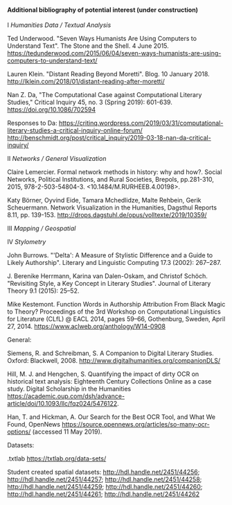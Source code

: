#### Additional bibliography of potential interest (under construction)

I  *Humanities Data / Textual Analysis*

Ted Underwood. "Seven Ways Humanists Are Using Computers to Understand Text". The Stone and the Shell. 4 June 2015. https://tedunderwood.com/2015/06/04/seven-ways-humanists-are-using-computers-to-understand-text/

Lauren Klein. "Distant Reading Beyond Moretti". Blog. 10 January 2018. http://lklein.com/2018/01/distant-reading-after-moretti/

Nan Z. Da, "The Computational Case against Computational Literary Studies," Critical Inquiry 45, no. 3 (Spring 2019): 601-639. https://doi.org/10.1086/702594

Responses to Da: https://critinq.wordpress.com/2019/03/31/computational-literary-studies-a-critical-inquiry-online-forum/
http://benschmidt.org/post/critical_inquiry/2019-03-18-nan-da-critical-inquiry/


II  *Networks / General Visualization*

Claire Lemercier. Formal network methods in history: why and how?. Social Networks, Political Institutions, and Rural Societies, Brepols, pp.281-310, 2015, 978-2-503-54804-3. <10.1484/M.RURHEEB.4.00198>. <halshs-00521527v2>
  
Katy Börner, Oyvind Eide, Tamara Mchedlidze, Malte Rehbein, Gerik Scheuermann. Network Visualization in the Humanities, Dagsthul Reports 8.11, pp. 139-153. http://drops.dagstuhl.de/opus/volltexte/2019/10359/


III  *Mapping / Geospatial*




IV  *Stylometry*

John Burrows. "'Delta': A Measure of Stylistic Difference and a Guide to Likely Authorship". Literary and Linguistic Computing 17.3 (2002): 267–287.

J. Berenike Herrmann, Karina van Dalen-Oskam, and Christof Schöch. "Revisiting Style, a Key Concept in Literary Studies". Journal of Literary Theory 9.1 (2015): 25–52.

Mike Kestemont. Function Words in Authorship Attribution From Black Magic to Theory? Proceedings of the 3rd Workshop on Computational Linguistics for Literature (CLfL) @ EACL 2014, pages 59–66, Gothenburg, Sweden, April 27, 2014. https://www.aclweb.org/anthology/W14-0908


General:

Siemens, R. and Schreibman, S. A Companion to Digital Literary Studies. Oxford: Blackwell, 2008. 
http://www.digitalhumanities.org/companionDLS/

Hill, M. J. and Hengchen, S. Quantifying the impact of dirty OCR on historical text analysis: Eighteenth Century Collections Online as a case study. Digital Scholarship in the Humanities https://academic.oup.com/dsh/advance-article/doi/10.1093/llc/fqz024/5476122.

Han, T. and Hickman, A. Our Search for the Best OCR Tool, and What We Found, OpenNews https://source.opennews.org/articles/so-many-ocr-options/ (accessed 11 May 2019).



Datasets: 

.txtlab  https://txtlab.org/data-sets/

Student created spatial datasets: http://hdl.handle.net/2451/44256; http://hdl.handle.net/2451/44257; http://hdl.handle.net/2451/44258; http://hdl.handle.net/2451/44259; http://hdl.handle.net/2451/44260; http://hdl.handle.net/2451/44261; http://hdl.handle.net/2451/44262

